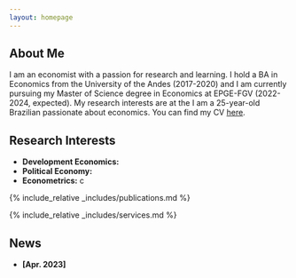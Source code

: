 ```yaml
---
layout: homepage
---
```


## About Me

I am an economist with a passion for research and learning. I hold a BA in Economics from the University of the Andes (2017-2020) and I am currently pursuing my Master of Science degree in Economics at EPGE-FGV (2022-2024, expected). My research interests are at the 
I am a 25-year-old Brazilian passionate about economics. You can find my CV [here](assets/files/cv.pdf).


## Research Interests

- **Development Economics:** 
- **Political Economy:** 
- **Econometrics:** c

{% include_relative _includes/publications.md %}

{% include_relative _includes/services.md %}

## News

- **[Apr. 2023]** 